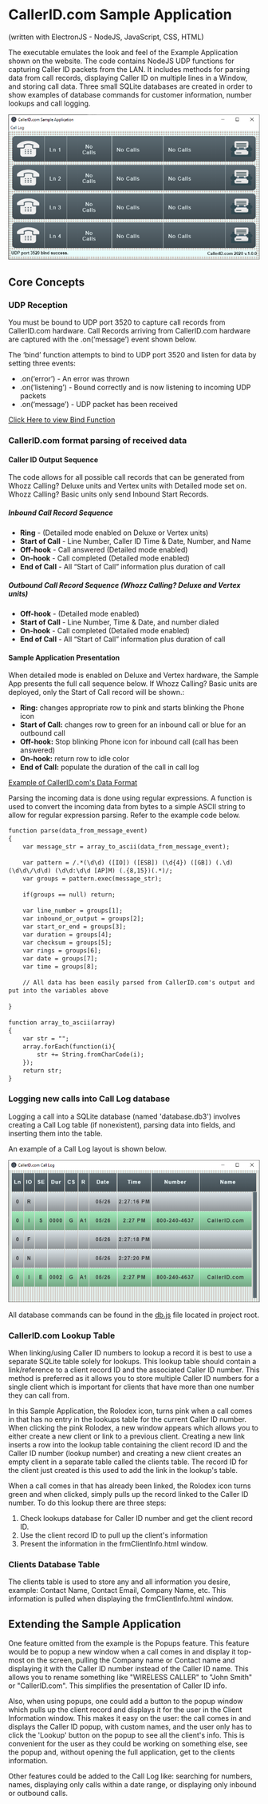 # CallerID.com Sample Application 
(written with ElectronJS - NodeJS, JavaScript, CSS, HTML)

The executable emulates the look and feel of the Example Application shown on the website. The code contains NodeJS UDP functions for capturing Caller ID packets from the LAN. It includes methods for parsing data from call records, displaying Caller ID on multiple lines in a Window, and storing call data. Three small SQLite databases are created in order to show examples of database commands for customer information, number lookups and call logging.

![Screen Shot](/sample_app_screen_shot.png)

## Core Concepts
### UDP Reception
You must be bound to UDP port 3520 to capture call records from CallerID.com hardware. Call Records arriving from CallerID.com hardware are captured with the .on(‘message’) event shown below.

The ‘bind’ function attempts to bind to UDP port 3520 and listen for data by setting three events:

  - .on(‘error’) - An error was thrown
  - .on(‘listening’) - Bound correctly and is now listening to incoming UDP packets
  - .on(‘message’) - UDP packet has been received
  
[Click Here to view Bind Function](https://github.com/callerid/electronjs_sampleApp/blob/de0b25adf82e17dfd14de50511bd98cd33ad6b21/base.js#L33)

### CallerID.com format parsing of received data
#### Caller ID Output Sequence
The code allows for all possible call records that can be generated from Whozz Calling? Deluxe units and Vertex units with Detailed mode set on.  Whozz Calling? Basic units only send Inbound Start Records.

  ##### Inbound Call Record Sequence
  - **Ring** - (Detailed mode enabled on Deluxe or Vertex units)
  - **Start of Call** - Line Number, Caller ID Time & Date, Number, and Name
  - **Off-hook** - Call answered (Detailed mode enabled)
  - **On-hook** - Call completed (Detailed mode enabled)
  - **End of Call** -  All “Start of Call” information plus duration of call
 
  ##### Outbound Call Record Sequence (Whozz Calling? Deluxe and Vertex units)

  - **Off-hook** - (Detailed mode enabled)  
  - **Start of Call** - Line Number, Time & Date, and number dialed
  - **On-hook** - Call completed (Detailed mode enabled)
  - **End of Call** -  All “Start of Call” information plus duration of call

#### Sample Application Presentation
When detailed mode is enabled on Deluxe and Vertex hardware, the Sample App presents the full call sequence below. If Whozz Calling? Basic units are deployed, only the Start of Call record will be shown.: 

   - **Ring:** changes appropriate row to pink and starts blinking the Phone icon
   - **Start of Call:** changes row to green for an inbound call or blue for an outbound call 
   - **Off-hook:** Stop blinking Phone icon for inbound call (call has been answered)
   - **On-hook:** return row to idle color
   - **End of Call:** populate the duration of the call in call log

[Example of CallerID.com's Data Format](http://callerid.com/support/data-format-basic/)

Parsing the incoming data is done using regular expressions. A function is used to convert the incoming data from bytes to a simple ASCII string to allow for regular expression parsing. Refer to the example code below.

```
function parse(data_from_message_event)
{
    var message_str = array_to_ascii(data_from_message_event);
    
    var pattern = /.*(\d\d) ([IO]) ([ESB]) (\d{4}) ([GB]) (.\d) (\d\d\/\d\d) (\d\d:\d\d [AP]M) (.{8,15})(.*)/;
    var groups = pattern.exec(message_str);

    if(groups == null) return;

    var line_number = groups[1];
    var inbound_or_output = groups[2];
    var start_or_end = groups[3];
    var duration = groups[4];
    var checksum = groups[5];
    var rings = groups[6];
    var date = groups[7];
    var time = groups[8];
    
    // All data has been easily parsed from CallerID.com's output and put into the variables above
    
}

function array_to_ascii(array)
{
    var str = "";
    array.forEach(function(i){
        str += String.fromCharCode(i);
    });
    return str;
}
```

### Logging new calls into Call Log database
Logging a call into a SQLite database (named 'database.db3') involves creating a Call Log table (if nonexistent), parsing data into fields, and inserting them into the table.
  
An example of a Call Log layout is shown below.

![Screen Shot](/call_log_screen_shot.png)
  
All database commands can be found in the [db.js](https://github.com/callerid/electronjs_sampleApp/blob/master/db.js) file located in project root.

### CallerID.com Lookup Table
When linking/using Caller ID numbers to lookup a record it is best to use a separate SQLite table solely for lookups. This lookup table should contain a link/reference to a client record ID and the associated Caller ID number. This method is preferred as it allows you to store multiple Caller ID numbers for a single client which is important for clients that have more than one number they can call from.

In this Sample Application, the Rolodex icon, turns pink when a call comes in that has no entry in the lookups table for the current Caller ID number. When clicking the pink Rolodex, a new window appears which allows you to either create a new client or link to a previous client. Creating a new link inserts a row into the lookup table containing the client record ID and the Caller ID number (lookup number) and creating a new client creates an empty client in a separate table called the clients table. The record ID for the client just created is this used to add the link in the lookup's table.

When a call comes in that has already been linked, the Rolodex icon turns green and when clicked, simply pulls up the record linked to the Caller ID number. To do this lookup there are three steps:
  1. Check lookups database for Caller ID number and get the client record ID.
  2. Use the client record ID to pull up the client's information
  3. Present the information in the frmClientInfo.html window.
  
### Clients Database Table
The clients table is used to store any and all information you desire, example: Contact Name, Contact Email, Company Name, etc. This information is pulled when displaying the frmClientInfo.html window.

## Extending the Sample Application
One feature omitted from the example is the Popups feature. This feature would be to popup a new window when a call comes in and display it top-most on the screen, pulling the Company name or Contact name and displaying it with the Caller ID number instead of the Caller ID name. This allows you to rename something like "WIRELESS CALLER" to "John Smith" or "CallerID.com". This simplifies the presentation of Caller ID info.

Also, when using popups, one could add a button to the popup window which pulls up the client record and displays it for the user in the Client Information window. This makes it easy on the user: the call comes in and displays the Caller ID popup, with custom names, and the user only has to click the 'Lookup' button on the popup to see all the client's info. This is convenient for the user as they could be working on something else, see the popup and, without opening the full application, get to the clients information.

Other features could be added to the Call Log like: searching for numbers, names, displaying only calls within a date range, or displaying only inbound or outbound calls.
